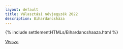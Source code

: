 ```yaml
---
layout: default
title: Választási névjegyzék 2022
description: Bihardancsháza
---
```


{% include settlementHTMLs/Bihardancshaaza.html %}

[Vissza](./)